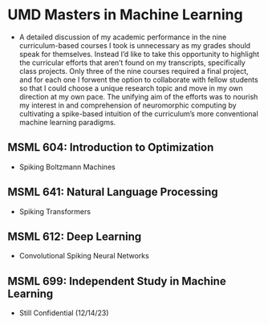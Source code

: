 # UMD Masters in Machine Learning
- A detailed discussion of my academic performance in the nine curriculum-based courses I took is unnecessary as my grades should speak for themselves. Instead I’d like to take this opportunity to highlight the curricular efforts that aren’t found on my transcripts, specifically class projects. Only three of the nine courses required a final project, and for each one I forwent the option to collaborate with fellow students so that I could choose a unique research topic and move in my own direction at my own pace. The unifying aim of the efforts was to nourish my interest in and comprehension of neuromorphic computing by cultivating a spike-based intuition of the curriculum’s more conventional machine learning paradigms.
  
## MSML 604: Introduction to Optimization 
- Spiking Boltzmann Machines

## MSML 641: Natural Language Processing
- Spiking Transformers
 
## MSML 612: Deep Learning
- Convolutional Spiking Neural Networks

## MSML 699: Independent Study in Machine Learning 
- Still Confidential (12/14/23)

